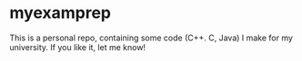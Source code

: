 myexamprep
==========

This is a personal repo, containing some code (C++. C, Java) I make for my university. If you like it, let me know!
